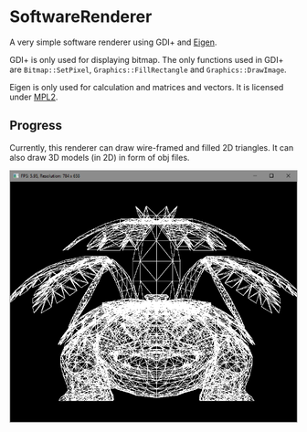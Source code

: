 # SoftwareRenderer
A very simple software renderer using GDI+ and [Eigen](http://eigen.tuxfamily.org/).

GDI+ is only used for displaying bitmap. The only functions used in GDI+ are `Bitmap::SetPixel`, `Graphics::FillRectangle` and `Graphics::DrawImage`.

Eigen is only used for calculation and matrices and vectors. It is licensed under [MPL2](https://www.mozilla.org/en-US/MPL/2.0/).

## Progress
Currently, this renderer can draw wire-framed and filled 2D triangles. It can also draw 3D models (in 2D) in form of obj files.

![CurrentProgress](https://raw.githubusercontent.com/shurunxuan/SoftwareRenderer/master/SoftwareRenderer/progress.png)
